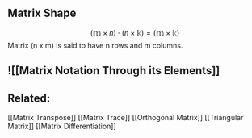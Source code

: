 ## Matrix Shape
$$
(\mathbb{m}\times n)  \cdot (n\times \mathbb{k}) = (\mathbb{m}\times \mathbb{k})
$$
Matrix (n x m) is said to have n rows and m columns.

## ![[Matrix Notation Through its Elements]]


## Related:
[[Matrix Transpose]]
[[Matrix Trace]]
[[Orthogonal Matrix]]
[[Triangular Matrix]]
[[Matrix Differentiation]]


